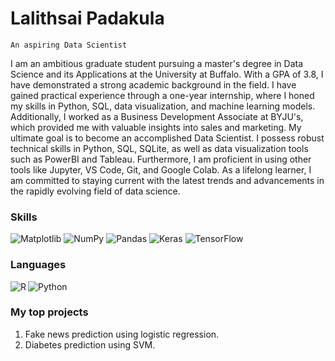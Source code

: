 # Lalithsai Padakula

 `An aspiring Data Scientist`
 
I am an ambitious graduate student pursuing a master's degree in Data Science and its Applications at the University at Buffalo. With a GPA of 3.8, I have demonstrated a strong academic background in the field. I have gained practical experience through a one-year internship, where I honed my skills in Python, SQL, data visualization, and machine learning models. Additionally, I worked as a Business Development Associate at BYJU's, which provided me with valuable insights into sales and marketing.
My ultimate goal is to become an accomplished Data Scientist. I possess robust technical skills in Python, SQL, SQLite, as well as data visualization tools such as PowerBI and Tableau. Furthermore, I am proficient in using other tools like Jupyter, VS Code, Git, and Google Colab. As a lifelong learner, I am committed to staying current with the latest trends and advancements in the rapidly evolving field of data science.
 
### Skills
![Matplotlib](https://img.shields.io/badge/Matplotlib-%23ffffff.svg?style=for-the-badge&logo=Matplotlib&logoColor=black)
![NumPy](https://img.shields.io/badge/numpy-%23013243.svg?style=for-the-badge&logo=numpy&logoColor=white)
![Pandas](https://img.shields.io/badge/pandas-%23150458.svg?style=for-the-badge&logo=pandas&logoColor=white)
![Keras](https://img.shields.io/badge/Keras-%23D00000.svg?style=for-the-badge&logo=Keras&logoColor=white)
![TensorFlow](https://img.shields.io/badge/TensorFlow-%23FF6F00.svg?style=for-the-badge&logo=TensorFlow&logoColor=white)

### Languages
<img align = "left" alt = "R" src="https://img.shields.io/badge/r-%23276DC3.svg?style=for-the-badge&logo=r&logoColor=white"/>
<img align = "left"  alt = "Python" src="https://img.shields.io/badge/python-3670A0?style=for-the-badge&logo=python&logoColor=ffdd54" />
<br />

### My top projects 
1. Fake news prediction using logistic regression.
2. Diabetes prediction using SVM.

<!-- # Stats
<img align = "left" width = "47%" src="https://github-readme-stats.vercel.app/api?username=Lalithsai21&show_icons=true&theme=radical" />
<!-- <img align = "left" width = "47%" src="https://github-readme-stats.vercel.app/api/top-langs/?username=Lalithsai21&layout=compact" />
